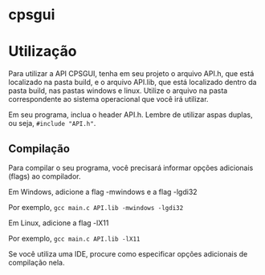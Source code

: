 # cpsgui

# Utilização

Para utilizar a API CPSGUI, tenha em seu projeto o arquivo API.h, que está localizado na pasta build, e o arquivo API.lib, que está localizado dentro da pasta build, nas pastas windows e linux. Utilize o arquivo na pasta correspondente ao sistema operacional que você irá utilizar.

Em seu programa, inclua o header API.h. Lembre de utilizar aspas duplas, ou seja, ``#include "API.h"``.

## Compilação

Para compilar o seu programa, você precisará informar opções adicionais (flags) ao compilador.

Em Windows, adicione a flag -mwindows e a flag -lgdi32

Por exemplo, ``gcc main.c API.lib -mwindows -lgdi32``

Em Linux, adicione a flag -lX11

Por exemplo, ``gcc main.c API.lib -lX11``

Se você utiliza uma IDE, procure como especificar opções adicionais de compilação nela.
